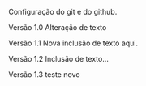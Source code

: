 Configuração do git e do github.

Versão 1.0
Alteração de texto


Versão 1.1 
Nova inclusão de texto aqui.

Versão 1.2
Inclusão de texto...

Versão 1.3
teste novo
